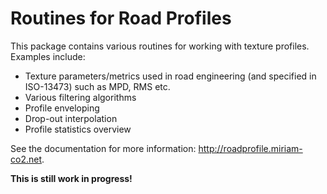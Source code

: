 # Routines for Road Profiles

This package contains various routines for working with texture profiles. Examples include:

* Texture parameters/metrics used in road engineering (and specified in ISO-13473) such as MPD, RMS etc.
* Various filtering algorithms
* Profile enveloping
* Drop-out interpolation
* Profile statistics overview

See the documentation for more information: http://roadprofile.miriam-co2.net.

**This is still work in progress!**
